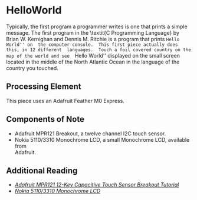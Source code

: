 # HelloWorld

Typically, the first program a programmer writes is one that prints a simple 
message.  The first program in the \textit{C Programming Language} by  Brian 
W. Kernighan and Dennis M. Ritchie is a program that prints ``Hello World'' on 
the computer console.  This first piece actually does this, in 12 different 
languages.  Touch a foil covered country on the map of the world and see 
``Hello World'' displayed on the small screen located in the middle of the 
North Atlantic Ocean in the language of the country you touched.

## Processing Element

This piece uses an Adafruit Feather M0 Express.

## Components of Note

* Adafruit MPR121 Breakout, a twelve channel I2C touch sensor.
* Nokia 5110/3310 Monochrome LCD, a small Monochrome LCD, available from    
  Adafruit.

## Additional Reading

* [_Adafruit MPR121 12-Key Capacitive Touch Sensor Breakout Tutorial_](https://learn.adafruit.com/adafruit-mpr121-12-key-capacitive-touch-sensor-breakout-tutorial)
* [_Nokia 5110/3310 Monochrome LCD_](https://learn.adafruit.com/nokia-5110-3310-monochrome-lcd)

